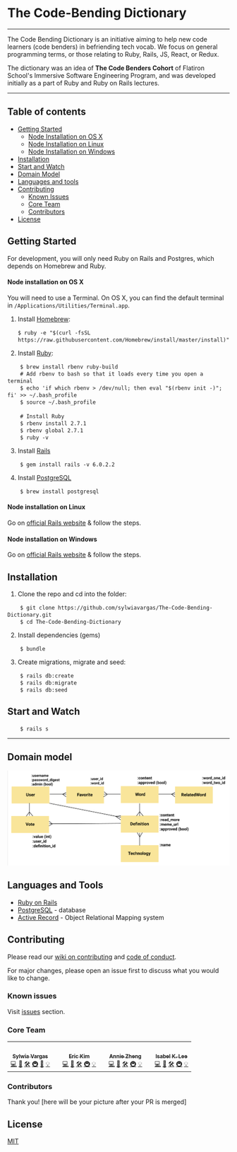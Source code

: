 # The Code-Bending Dictionary
---

The Code Bending Dictionary is an initiative aiming to help new code learners (code benders) in befriending tech vocab. We focus on general programming terms, or those relating to Ruby, Rails, JS, React, or Redux.

The dictionary was an idea of **The Code Benders Cohort** of Flatiron School's Immersive Software Engineering Program, and was developed initially as a part of Ruby and Ruby on Rails lectures. 

---
## Table of contents
- [Getting Started](#getting-started)
    - [Node Installation on OS X](#node-installation-on-os-x)
    - [Node Installation on Linux](#node-installation-on-linux)
    - [Node Installation on Windows](#node-installation-on-windows)
- [Installation](#installation)
- [Start and Watch](#start-and-watch)
- [Domain Model](#domain-model)
- [Languages and tools](#languages-and-tools)
- [Contributing](#contributing)
    - [Known Issues](#known-issues)
    - [Core Team](#core-team)
    - [Contributors](#contributors)
- [License](#license)

## Getting Started
For development, you will only need Ruby on Rails and Postgres, which depends on Homebrew and Ruby. 

#### Node installation on OS X

You will need to use a Terminal. On OS X, you can find the default terminal in
`/Applications/Utilities/Terminal.app`.

1. Install [Homebrew](http://brew.sh/):

    ```
    $ ruby -e "$(curl -fsSL https://raw.githubusercontent.com/Homebrew/install/master/install)"
    ```

2. Install [Ruby](https://www.ruby-lang.org/en/):
```
    $ brew install rbenv ruby-build
    # Add rbenv to bash so that it loads every time you open a terminal
    $ echo 'if which rbenv > /dev/null; then eval "$(rbenv init -)"; fi' >> ~/.bash_profile
    $ source ~/.bash_profile

    # Install Ruby
    $ rbenv install 2.7.1
    $ rbenv global 2.7.1
    $ ruby -v
```
3. Install [Rails](https://rubyonrails.org/)
```
    $ gem install rails -v 6.0.2.2
```

4. Install [PostgreSQL](https://www.postgresql.org/)
```
    $ brew install postgresql
```

#### Node installation on Linux

Go on [official Rails website](https://gorails.com/setup/ubuntu/19.10) & follow the steps.

#### Node installation on Windows

Go on [official Rails website](https://gorails.com/setup/windows/10) & follow the steps.

## Installation

1. Clone the repo and cd into the folder:
```
    $ git clone https://github.com/sylwiavargas/The-Code-Bending-Dictionary.git
    $ cd The-Code-Bending-Dictionary
```
2. Install dependencies (gems)
```
    $ bundle
```
3. Create migrations, migrate and seed:
```
    $ rails db:create
    $ rails db:migrate
    $ rails db:seed
```

## Start and Watch

```
    $ rails s
```
***
## Domain model
![Domain model](ERD.png)


## Languages and Tools

- [Ruby on Rails](https://rubyonrails.org/) 
- [PostgreSQL](https://www.postgresql.org/) - database
- [Active Record](https://guides.rubyonrails.org/active_record_basics.html) - Object Relational Mapping system

## Contributing
Please read our [wiki on contributing](https://github.com/sylwiavargas/The-Code-Bending-Dictionary/wiki/3.-Contributing) and [code of conduct](https://github.com/sylwiavargas/The-Code-Bending-Dictionary/wiki/2.-Code-of-Conduct). 

For major changes, please open an issue first to discuss what you would like to change. 

### Known issues
Visit [issues](https://github.com/sylwiavargas/The-Code-Bending-Dictionary/issues) section.

### Core Team
<table>
  <tr>
    <td align="center"><a href="https://github.com/sylwiavargas">
      <img src="https://avatars2.githubusercontent.com/u/45401242?s=460&u=2efe4366e8a6c7e8732daaaf8373250e7c8cfdd9&v=4" width="200px;" alt=""/><br /><sub><b>Sylwia Vargas</b></sub></a><br />
      <a href="https://github.com/sylwiavargas/The-Code-Bending-Dictionary/commits?author=sylwiavargas" title="Code">💻</a> 
      <a href="https://github.com/sylwiavargas/The-Code-Bending-Dictionary/issues/created_by/sylwiavargas" title="Bug reports">🐛</a>
      <a href="https://github.com/sylwiavargas/The-Code-Bending-Dictionary/issues?q=assignee%3Asylwiavargas" title="Fixes">🛠</a>
      <a href="#infra-sylwia" title="Infrastructure (Hosting, Build-Tools, etc)">🚇</a>
      <a href="https://github.com/sylwiavargas/The-Code-Bending-Dictionary/master/README.md" title="Documentation">📖</a>
      <a href="#ideas-sylwia" title="Ideas, Planning, & Feedback">💡</a>
    </td>
    <td></td>
    <td align="center">
      <a href="https://github.com/hyeokjungkim"><img src="https://media-exp1.licdn.com/dms/image/C4E03AQE_xHTl1agOQw/profile-displayphoto-shrink_400_400/0?e=1606348800&v=beta&t=eoVEoDnSRXqKT1OvSAmPuspCnTnd0Rp0qMehn7QJPuo" width="200px;" alt=""/><br /><sub><b>Eric Kim</b></sub></a><br />
      <a href="https://github.com/sylwiavargas/The-Code-Bending-Dictionary/commits?author=hyeokjungkim" title="Code">💻</a> 
      <a href="https://github.com/sylwiavargas/The-Code-Bending-Dictionary/issues/created_by/hyeokjungkim" title="Bug reports">🐛</a>
      <a href="https://github.com/sylwiavargas/The-Code-Bending-Dictionary/issues?q=assignee%3Ahyeokjungkim" title="Fixes">🛠</a>
      <a href="#infra-eric" title="Infrastructure (Hosting, Build-Tools, etc)">🚇</a>
      <a href="#ideas-eric" title="Ideas, Planning, & Feedback">💡</a>
    </td>
    <td></td>
    <td align="center">
      <a href="https://github.com/bigfishh"><img src="https://avatars1.githubusercontent.com/u/24644341?s=460&u=7baa784acadf9750b2a2ccaf696e71a1e4be8619&v=4" width="200px;" alt=""/><br /><sub><b>Annie Zheng</b></sub></a><br />
      <a href="https://github.com/sylwiavargas/The-Code-Bending-Dictionary/commits?author=bigfishh" title="Code">💻</a> 
      <a href="https://github.com/sylwiavargas/The-Code-Bending-Dictionary/issues/created_by/bigfishh" title="Bug reports">🐛</a>
      <a href="https://github.com/sylwiavargas/The-Code-Bending-Dictionary/issues?q=assignee%3Abigfishh" title="Fixes">🛠</a>
      <a href="#infra-annie" title="Infrastructure (Hosting, Build-Tools, etc)">🚇</a>
      <a href="#ideas-annie" title="Ideas, Planning, & Feedback">💡</a>
    </td>
    <td></td>
    <td align="center">
      <a href="https://www.kleetime.com/"><img src="https://avatars0.githubusercontent.com/u/52360534?s=400&u=e684090425f1788d91b4182c2d69729ecae3456f&v=4" width="200px;" alt=""/><br /><sub><b>Isabel K. Lee</b></sub></a><br />
      <a href="https://github.com/sylwiavargas/The-Code-Bending-Dictionary/commits?author=isabelxklee" title="Code">💻</a> 
      <a href="https://github.com/sylwiavargas/The-Code-Bending-Dictionary/issues/created_by/isabelxklee" title="Bug reports">🐛</a>
      <a href="https://github.com/sylwiavargas/The-Code-Bending-Dictionary/issues?q=assignee%3Aisabelxklee" title="Fixes">🛠</a>
      <a href="#infra-isabel" title="Infrastructure (Hosting, Build-Tools, etc)">🚇</a>
      <a href="#ideas-isabel" title="Ideas, Planning, & Feedback">💡</a>
    </td>
    </tr>
</table>

### Contributors
Thank you! 
[here will be your picture after your PR is merged]

## License
[MIT](https://choosealicense.com/licenses/mit/)



